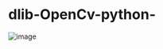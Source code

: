 # dlib-OpenCv-python-
![image](https://github.com/pool852/dlib-OpenCv-python-/assets/109401658/d3d9a90c-6f9a-46cd-8771-9d740ae7191c)
